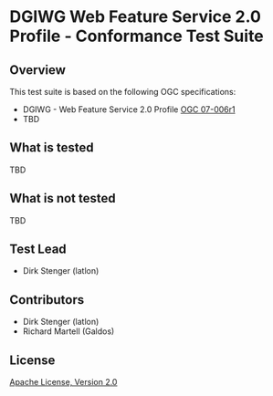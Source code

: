 # DGIWG Web Feature Service 2.0 Profile - Conformance Test Suite

## Overview

This test suite is based on the following OGC specifications:

- DGIWG - Web Feature Service 2.0 Profile [OGC 07-006r1](https://portal.dgiwg.org/files/?artifact_id=11487&format=pdf) 
- TBD

## What is tested

TBD

## What is not tested

TBD




## Test Lead

   - Dirk Stenger (latlon)
   
##  Contributors

   - Dirk Stenger (latlon)
   - Richard Martell (Galdos)

##  License

[Apache License, Version 2.0](http://opensource.org/licenses/Apache-2.0 "Apache License")